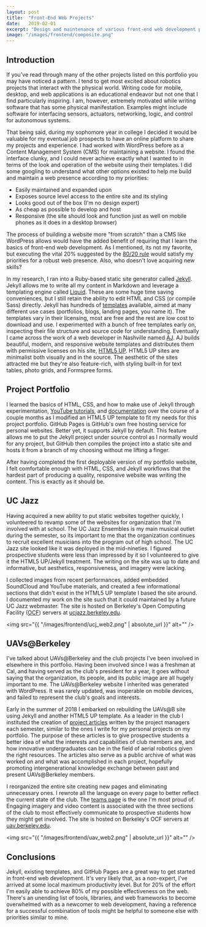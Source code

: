 ```yaml
---
layout: post
title:  "Front-End Web Projects"
date:   2019-02-01
excerpt: "Design and maintenance of various front-end web development projects."
image: "/images/frontend/composite.png"
---
```


## Introduction

If you've read through many of the other projects listed on this portfolio you may have noticed a pattern. I tend to get most excited about robotics projects that interact with the physical world. Writing code for mobile, desktop, and web applications is an educational endeavor but not one that I find particularly inspiring. I am, however, extremely motivated while writing software that has some physical manifestation. Examples might include software for interfacing sensors, actuators, networking, logic, and control for autonomous systems.

That being said, during my sophomore year in college I decided it would be valuable for my eventual job prospects to have an online platform to share my projects and experience. I had worked with WordPress before as a Content Management System (CMS) for maintaining a website. I found the interface clunky, and I could never achieve exactly what I wanted to in terms of the look and operation of the website using their templates. I did some googling to understand what other options existed to help me build and maintain a web presence according to my priorities:
* Easily maintained and expanded upon
* Exposes source level access to the entire site and its styling
* Looks good out of the box (I'm no design expert)
* As cheap as possible to develop and host
* Responsive (the site should look and function just as well on mobile phones as it does in a desktop browser)

The process of building a website more "from scratch" than a CMS like WordPress allows would have the added benefit of requiring that I learn the basics of front-end web development. As I mentioned, its not my favorite, but executing the vital 20% suggested by the [80/20 rule](https://en.wikipedia.org/wiki/Pareto_principle) would satisfy my priorities for a robust web presence. Also, who doesn't love acquiring new skills?

In my research, I ran into a Ruby-based static site generator called [Jekyll](https://jekyllrb.com/). Jekyll allows me to write all my content in Markdown and leverage a templating engine called [Liquid](https://github.com/Shopify/liquid/wiki). These are some huge time saving conveniences, but I still retain the ability to edit HTML and CSS (or compile Sass) directly. Jekyll has hundreds of [templates](https://jekyllthemes.io/) available, aimed at many different use cases (portfolios, blogs, landing pages, you name it). The templates vary in their licensing, most are free and the rest are low cost to download and use. I experimented with a bunch of free templates early on, inspecting their file structure and source code for understanding. Eventually I came across the work of a web developer in Nashville named [AJ](https://aj.lkn.io/). AJ builds beautiful, modern, and responsive website templates and distributes them with permissive licenses on his site, [HTML5 UP](https://html5up.net/). HTML5 UP sites are minimalist both visually and in the source. The aesthetic of the sites attracted me but they're also feature-rich, with styling built-in for text tables, photo grids, and Formspree forms.

## Project Portfolio

I learned the basics of HTML, CSS, and how to make use of Jekyll through experimentation, [YouTube tutorials](https://www.youtube.com/watch?v=iWowJBRMtpc), and [documentation](https://jekyllrb.com/docs/) over the course of a couple months as I modified an HTML5 UP template to fit my needs for this project portfolio. GitHub Pages is GitHub's own free hosting service for personal websites. Better yet, it supports Jekyll by default. This feature allows me to put the Jekyll project under source control as I normally would for any project, but GitHub then compiles the project into a static site and hosts it from a branch of my choosing without me lifting a finger.

After having completed the first deployable version of my portfolio website, I felt comfortable enough with HTML, CSS, and Jekyll workflows that the hardest part of producing a quality, responsive website was writing the content. This is exactly as it should be.

## UC Jazz

Having acquired a new ability to put static websites together quickly, I volunteered to revamp some of the websites for organization that I'm involved with at school. The UC Jazz Ensembles is my main musical outlet during the semester, so its important to me that the organization continues to recruit excellent musicians into the program out of high school. The UC Jazz site looked like it was deployed in the mid-nineties. I figured prospective students were less than impressed by it so I volunteered to give it the HTML5 UP/Jekyll treatment. The writing on the site was up to date and informative, but aesthetics, responsiveness, and imagery were lacking.

I collected images from recent performances, added embedded SoundCloud and YouTube materials, and created a few informational sections that didn't exist in the HTML5 UP template I based the site around. I documented my work on the site such that it could maintained by a future UC Jazz webmaster. The site is hosted on Berkeley's Open Computing Facility ([OCF](https://www.ocf.berkeley.edu/)) servers at [ucjazz.berkeley.edu](https://ucjazz.berkeley.edu).

<span class="image main"><img src="{{ "/images/frontend/ucj_web2.png" | absolute_url }}" alt="" /></span>

## UAVs@Berkeley

I've talked about UAVs@Berkeley and the club projects I've been involved in elsewhere in this portfolio. Having been involved since I was a freshman at Cal, and having served as the club's president for a year, it goes without saying that the organization, its people, and its public image are all hugely important to me. The UAVs@Berkeley website I inherited was generated with WordPress. It was rarely updated, was inoperable on mobile devices, and failed to represent the club's goals and interests. 

Early in the summer of 2018 I embarked on rebuilding the UAVs@B site using Jekyll and another HTML5 UP template. As a leader in the club I instituted the creation of [project articles](https://uav.berkeley.edu/projects.html) written by the project managers each semester, similar to the ones I write for my personal projects on my portfolio. The purpose of these articles is to give prospective students a better idea of what the interests and capabilities of club members are, and how innovative undergraduates can be in the field of aerial robotics given the right resources. The articles also serve as a public archive of what was worked on and what was accomplished in each project, hopefully promoting intergenerational knowledge exchange between past and present UAVs@Berkeley members.

I reorganized the entire site creating new pages and eliminating unnecessary ones. I rewrote all the language on every page to better reflect the current state of the club. The [teams page](https://uav.berkeley.edu/teams.html) is the one I'm most proud of. Engaging imagery and video content is associated with the three sections of the club to most effectively communicate to prospective students how they might get involved. The site is hosted on Berkeley's OCF servers at [uav.berkeley.edu](https://uav.berkeley.edu/).

<span class="image main"><img src="{{ "/images/frontend/uav_web2.png" | absolute_url }}" alt="" /></span>

## Conclusions

Jekyll, existing templates, and GitHub Pages are a great way to get started in front-end web development. It's very likely that, as a non-expert, I've arrived at some local maximum productivity level. But for 20% of the effort I'm easily able to achieve 80% of my possible effectiveness on the web. There's an unending list of tools, libraries, and web frameworks to become overwhelmed with as a newcomer to web development, having a reference for a successful combination of tools might be helpful to someone else with priorities similar to mine.